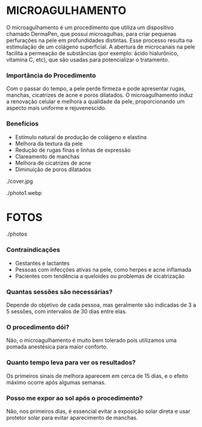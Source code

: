 <!-- order:40 -->
<!-- title:start -->
# MICROAGULHAMENTO
<!-- title:end -->
<!-- description:start -->
O microagulhamento é um procedimento que utiliza um dispositivo chamado DermaPen, que possui microagulhas, para criar pequenas perfurações na pele em profundidades distintas. Esse processo resulta na estimulação de um colágeno superficial. A abertura de microcanais na pele facilita a permeação de substâncias (por exemplo: ácido hialurônico, vitamina C, etc), que são usadas para potencializar o tratamento.

### Importância do Procedimento  
Com o passar do tempo, a pele perde firmeza e pode apresentar rugas, manchas, cicatrizes de acne e poros dilatados. O microagulhamento induz a renovação celular e melhora a qualidade da pele, proporcionando um aspecto mais uniforme e rejuvenescido.


### Benefícios  
- Estímulo natural de produção de colágeno e elastina  
- Melhora da textura da pele  
- Redução de rugas finas e linhas de expressão  
- Clareamento de manchas  
- Melhora de cicatrizes de acne  
- Diminuição de poros dilatados  
<!-- description:end -->
<!-- cover:start -->
./cover.jpg
<!-- cover:end -->

<!-- photo1:start -->
./photo1.webp
<!-- photo1:end -->

<!-- carousel:start -->
# FOTOS
./photos
<!-- carousel:end -->


<!-- faq:start -->
### Contraindicações  
- Gestantes e lactantes  
- Pessoas com infecções ativas na pele, como herpes e acne inflamada  
- Pacientes com tendência a queloides ou problemas de cicatrização  
<!-- faq:end -->
<!-- faq:start -->
### Quantas sessões são necessárias?  
Depende do objetivo de cada pessoa, mas geralmente são indicadas de 3 a 5 sessões, com intervalos de 30 dias entre elas.
<!-- faq:end -->
<!-- faq:start -->
### O procedimento dói?  
Não, o microagulhamento é muito bem tolerado pois utilizamos uma pomada anestésica para maior conforto.
<!-- faq:end -->
<!-- faq:start -->
### Quanto tempo leva para ver os resultados?  
Os primeiros sinais de melhora aparecem em cerca de 15 dias, e o efeito máximo ocorre após algumas semanas.
<!-- faq:end -->
<!-- faq:start -->
### Posso me expor ao sol após o procedimento?  
Não, nos primeiros dias, é essencial evitar a exposição solar direta e usar protetor solar para evitar aparecimento de manchas.
<!-- faq:end -->
